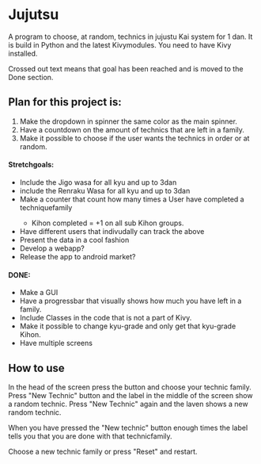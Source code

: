 # Jujutsu
A program to choose, at random, technics in jujustu Kai system for 1 dan.
It is build in Python and the latest Kivymodules. You need to have Kivy installed. 

Crossed out text means that goal has been reached and is moved to the Done section.

<h2>Plan for this project is:</h2>

<ol>
  <li>Make the dropdown in spinner the same color as the main spinner. </li>
  <li>Have a countdown on the amount of technics that are left in a family. </li>
  <li>Make it possible to choose if the user wants the technics in order or at random.</li>
</ol>

<h4>Stretchgoals:</h4>
<ul>
   <li>Include the Jigo wasa for all kyu and up to 3dan</li>
   <li>include the Renraku Wasa for all kyu and up to 3dan</li>
   <li>Make a counter that count how many times a User have completed a techniquefamily</li>
   <ul>
      <li>Kihon completed = +1 on all sub Kihon groups.</li>
   </ul>
   <li>Have different users that indivudally can track the above</li>
   <li>Present the data in a cool fashion</li>
   <li>Develop a webapp? </li>
   <li>Release the app to android market? </li>

</ul>
  

<h4>DONE:</h4>
<ul>
  <li> Make a GUI</li>
  <li>Have a progressbar that visually shows how much you have left in a family.</li>
  <li>Include Classes in the code that is not a part of Kivy.</li>
  <li>Make it possible to change kyu-grade and only get that kyu-grade Kihon.</li> 
  <li>Have multiple screens</li> 
</ul>




<h2>How to use</h2>
In the head of the screen press the button and choose your technic family. 
Press "New Technic" button and the label in the middle of the screen show a random technic. 
Press "New Technic" again and the laven shows a new random technic.

When you have pressed the "New technic" button enough times the label tells you that you are done with that technicfamily. 

Choose a new technic family or press "Reset" and restart. 
